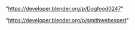  
"https://developer.blender.org/p/Dogfood0247"


"https://developer.blender.org/p/smithwebexpert"


 
